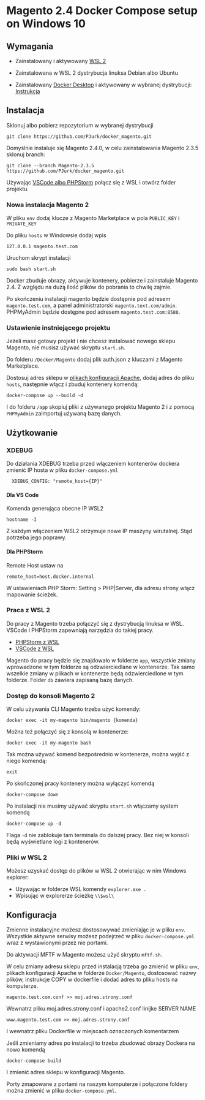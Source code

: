 # Magento 2.4 Docker Compose setup on Windows 10

## Wymagania

* Zainstalowany i aktywowany [WSL 2](https://docs.microsoft.com/en-us/windows/wsl/install-win10#update-to-wsl-2 "Instrukcja instalacji WSL 2")

* Zainstalowana w WSL 2 dystrybucja linuksa Debian albo Ubuntu

* Zainstalowany [Docker Desktop](https://hub.docker.com/editions/community/docker-ce-desktop-windows "Docker Desktop") i aktywowany w wybranej dystrybucji: [Instrukcja](https://docs.docker.com/docker-for-windows/wsl/ "Instrukcja aktywacji")

## Instalacja

Sklonuj albo pobierz repozytorium w wybranej dystrybucji

    git clone https://github.com/PJurk/docker_magento.git

Domyślnie instaluje się Magento 2.4.0, w celu zainstalowania Magento 2.3.5 sklonuj branch:

    git clone --branch Magento-2.3.5 https://github.com/PJurk/docker_magento.git

Używając [VSCode albo PHPStorm](#Użytkowanie) połącz się z WSL i otwórz folder projektu.

### Nowa instalacja Magento 2

W pliku `env` dodaj klucze z Magento Marketplace w pola `PUBLIC_KEY` i `PRIVATE_KEY`

Do pliku `hosts` w Windowsie dodaj wpis

    127.0.0.1 magento.test.com

Uruchom skrypt instalacji

    sudo bash start.sh

Docker zbuduje obrazy, aktywuje kontenery, pobierze i zainstaluje Magento 2.4. Z względu na dużą ilość plików do pobrania to chwilę zajmie.

Po skończeniu instalacji magento będzie dostępnie pod adresem `magento.test.com`, a panel administratorski `magento.text.com/admin`.
PHPMyAdmin będzie dostępne pod adresem `magento.test.com:8580`.

### Ustawienie instniejącego projektu

Jeżeli masz gotowy projekt i nie chcesz instalować nowego sklepu Magento, nie musisz używać skryptu `start.sh`.

Do folderu `/Docker/Magento` dodaj plik auth.json z kluczami z Magento Marketplace.

Dostosuj adres sklepu w [plikach konfiguracji Apache](#konfiguracja), dodaj adres do pliku `hosts`, następnie włącz i zbuduj kontenery komendą:

    docker-compose up --build -d

I do folderu `/app` skopiuj pliki z używanego projektu Magento 2 i z pomocą `PHPMyAdmin` zaimportuj używaną bazę danych.

## Użytkowanie

### XDEBUG

Do działania XDEBUG trzeba przed włączeniem kontenerów dockera zmienić IP hosta w pliku `docker-compose.yml`

      XDEBUG_CONFIG: "remote_host={IP}" 

#### Dla VS Code

Komenda generująca obecne IP WSL2

    hostname -I 

Z każdym włączeniem WSL2 otrzymuje nowe IP
maszyny wirutalnej. Stąd potrzeba jego poprawy.

#### Dla PHPStorm

Remote Host ustaw na
    
    remote_host=host.docker.internal

W ustawieniach PHP Storm: Setting > PHP|Server, dla adresu strony włącz mapowanie ścieżek.

### Praca z WSL 2

Do pracy z Magento trzeba połączyć się z dystrybucją linuksa w WSL. VSCode i PHPStorm zapewniają narzędzia do takiej pracy.

* [PHPStorm z WSL](https://blog.jetbrains.com/phpstorm/2020/06/phpstorm-2020-1-2-is-released/ "Instrukcja połączenia z WSL w PHPStorm")
* [VSCode z WSL](https://code.visualstudio.com/docs/remote/wsl-tutorial "Instrukcja połączenia z WSL w VSCode")

Magento do pracy będzie się znajdowało w folderze `app`, wszystkie zmiany wprowadzone w tym folderze są odzwierciedlane w kontenerze. Tak samo wszelkie zmiany w plikach w kontenerze będą odzwierciedlone w tym folderze.
Folder `db` zawiera zapisaną bazę danych.

### Dostęp do konsoli Magento 2

W celu używania CLI Magento trzeba użyć komendy:

    docker exec -it my-magento bin/magento {komenda}

Można też połączyć się z konsolą w kontenerze:
    
    docker exec -it my-magento bash

Tak można używać komend bezpośrednio w kontenerze, można wyjść z niego komendą:
    
    exit

Po skończonej pracy kontenery można wyłączyć komendą

    docker-compose down
    
 
Po instalacji nie musimy używać skryptu `start.sh` włączamy system komendą 
    
    docker-compose up -d

Flaga `-d` nie zablokuje tam terminala do dalszej pracy. Bez niej w konsoli będą wyświetlane logi z kontenerów.

### Pliki w WSL 2

Możesz uzyskać dostęp do plików w WSL 2 otwierając w nim Windows explorer:

* Używając w folderze WSL komendy `explorer.exe .`
* Wpisując w explorerze ścieżkę `\\$wsl\`

## Konfiguracja

Zmienne instalacyjne możesz dostosowywać zmieniając je w pliku `env`.
Wszystkie aktywne serwisy możesz podejrzeć w pliku `docker-compose.yml` wraz z wystawionymi przez nie portami.

Do aktywacji MFTF w Magento możesz użyć skryptu `mftf.sh`.

W celu zmiany adresu sklepu przed instalacją trzeba go zmienić w pliku `env`, plikach konfiguracji Apache w folderze `Docker/Magento`, dostosować nazwy plików, instrukcje COPY w dockerfile i dodać adres to pliku hosts na komputerze.

    magento.test.com.conf >> moj.adres.strony.conf

Wewnatrz pliku  moj.adres.strony.conf i apache2.conf linijke SERVER NAME

    www.magento.test.com >> moj.adres.strony.conf

I wewnatrz pliku Dockerfile w miejscach oznaczonych komentarzem

Jeśli zmieniamy adres po instalacji to trzeba zbudować obrazy Dockera na nowo komendą
    
    docker-compose build
    
I zmienić adres sklepu w konfiguracji Magento.

Porty zmapowane z portami na naszym komputerze i połączone foldery można zmienić w pliku `docker-compose.yml`.
